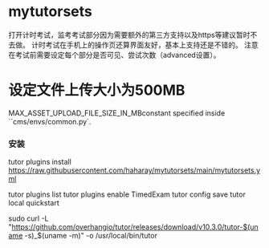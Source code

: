 # mytutorsets
打开计时考试，监考考试部分因为需要额外的第三方支持以及https等建议暂时不去做。
计时考试在手机上的操作页还算界面友好，基本上支持还是不错的。
注意在考试前需要设定每个部分是否可见、尝试次数（advanced设置）。


# 设定文件上传大小为500MB
MAX_ASSET_UPLOAD_FILE_SIZE_IN_MBconstant specified inside ``cms/envs/common.py`.


### 安装
tutor plugins install https://raw.githubusercontent.com/haharay/mytutorsets/main/mytutorsets.yml

tutor plugins list
tutor plugins enable TimedExam
tutor config save
tutor local quickstart

sudo curl -L "https://github.com/overhangio/tutor/releases/download/v10.3.0/tutor-$(uname -s)_$(uname -m)" -o /usr/local/bin/tutor
